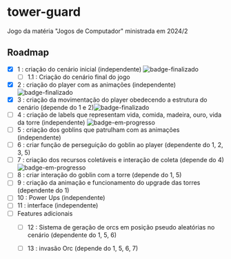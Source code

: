 # tower-guard
Jogo da matéria "Jogos de Computador" ministrada em 2024/2


## Roadmap

- [x] 1 : criação do cenário inicial (independente) ![badge-finalizado]
  - [ ]   1.1 : Criação do cenário final do jogo
- [x] 2 : criação do player com as animações (independente) ![badge-finalizado]
- [x] 3 : criação da movimentação do player obedecendo a estrutura do cenário (depende do 1 e 2)![badge-finalizado]
- [ ] 4 : criação de labels que representam vida, comida, madeira, ouro, vida da torre (independente) ![badge-em-progresso]
- [ ] 5 : criação dos goblins que patrulham com as animações (independente)
- [ ] 6 : criar função de perseguição do goblin ao player (dependente do 1, 2, 3, 5)
- [ ] 7 : criação dos recursos coletáveis e interação de coleta (depende do 4) ![badge-em-progresso]
- [ ] 8 : criar interação do goblin com a torre (depende do 1, 5) 
- [ ] 9 : criação da animação e funcionamento do upgrade das torres (dependente do 1)
- [ ] 10 : Power Ups (independente)
- [ ] 11 : interface (independente)
- [ ] Features adicionais
  - [ ] 12 : Sistema de geração de orcs em posição pseudo aleatórias no cenário (dependente do 1, 5, 6)
  - [ ] 13 : invasão Orc (depende do 1, 5, 6, 7)


<!-- Definições de badges (ocultas) -->
[badge-finalizado]: https://img.shields.io/badge/Finalizado-brightgreen?style=flat-square
[badge-em-progresso]: https://img.shields.io/badge/Em%20progresso-yellow?style=flat-square
[badge-revisao]: https://img.shields.io/badge/Revis%C3%A3o-purple?style=flat-square
[badge-pendente]: https://img.shields.io/badge/Pendente-red?style=flat-square
